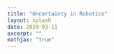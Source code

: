 ```yaml
---
title: "Uncertainty in Robotics"
layout: splash
date: 2020-03-11
excerpt: ""
mathjax: "true"
---
```


